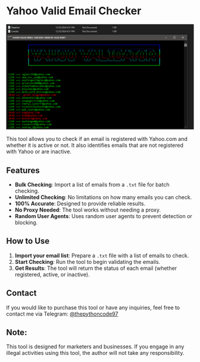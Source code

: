 # Yahoo Valid Email Checker

![image](https://raw.githubusercontent.com/alexrony21/Yahoo-Valid-Email-Checker/refs/heads/main/Yahoo_Valid_Email_Checker.png)

This tool allows you to check if an email is registered with Yahoo.com and whether it is active or not. It also identifies emails that are not registered with Yahoo or are inactive.

## Features

- **Bulk Checking**: Import a list of emails from a `.txt` file for batch checking.
- **Unlimited Checking**: No limitations on how many emails you can check.
- **100% Accurate**: Designed to provide reliable results.
- **No Proxy Needed**: The tool works without needing a proxy.
- **Random User Agents**: Uses random user agents to prevent detection or blocking.

## How to Use

1. **Import your email list**: Prepare a `.txt` file with a list of emails to check.
2. **Start Checking**: Run the tool to begin validating the emails.
3. **Get Results**: The tool will return the status of each email (whether registered, active, or inactive).

## Contact

If you would like to purchase this tool or have any inquiries, feel free to contact me via Telegram: [@thepythoncode97](https://t.me/thepythoncode97)


## Note:
This tool is designed for marketers and businesses. If you engage in any illegal activities using this tool, the author will not take any responsibility.

